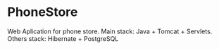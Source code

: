 # PhoneStore
 Web Aplication for phone store. Main stack: Java + Tomcat + Servlets. Others stack: Hibernate + PostgreSQL

